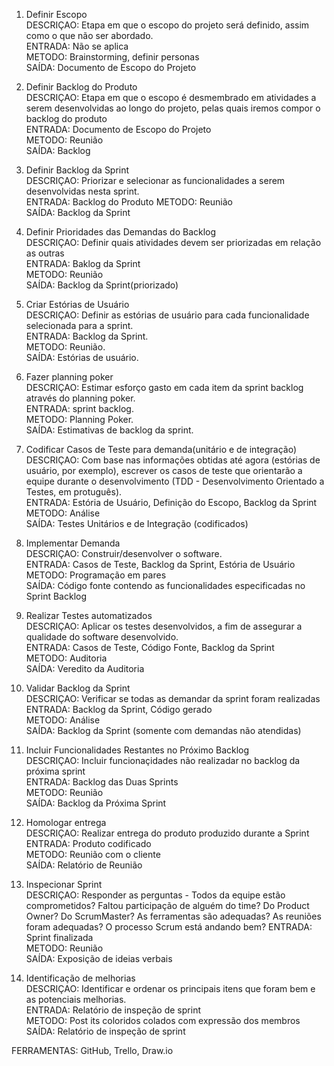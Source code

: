 1.  Definir Escopo    
DESCRIÇAO: Etapa em que o escopo do projeto será definido, assim como o que não ser abordado.    
ENTRADA: Não se aplica    
METODO: Brainstorming, definir personas     
SAÍDA: Documento de Escopo do Projeto    

2. Definir Backlog do Produto  
DESCRIÇAO: Etapa em que o escopo é desmembrado em atividades a serem desenvolvidas ao longo do projeto, pelas quais iremos compor o backlog do produto  
ENTRADA: Documento de Escopo do Projeto  
METODO: Reunião   
SAÍDA: Backlog  

3. Definir Backlog da Sprint  
DESCRIÇAO: Priorizar e selecionar as funcionalidades a serem desenvolvidas nesta sprint.  
ENTRADA: Backlog do Produto 
METODO: Reunião   
SAÍDA: Backlog da Sprint 

4. Definir Prioridades das Demandas do Backlog  
DESCRIÇAO: Definir quais atividades devem ser priorizadas em relação as outras  
ENTRADA: Baklog da Sprint  
METODO: Reunião  
SAÍDA: Backlog da Sprint(priorizado)  

5. Criar Estórias de Usuário  
DESCRIÇAO: Definir as estórias de usuário para cada funcionalidade selecionada para a sprint.  
ENTRADA: Backlog da Sprint.  
METODO: Reunião.  
SAÍDA: Estórias de usuário.  

6. Fazer planning poker  
DESCRIÇAO: Estimar esforço gasto em cada item da sprint backlog através do planning poker.  
ENTRADA: sprint backlog.  
METODO: Planning Poker.  
SAÍDA: Estimativas de backlog da sprint.  

7. Codificar Casos de Teste para demanda(unitário e de integração)  
DESCRIÇAO: Com base nas informações obtidas até agora (estórias de usuário, por exemplo), escrever os casos de teste que orientarão a equipe durante o desenvolvimento (TDD - Desenvolvimento Orientado a Testes, em protuguês).  
ENTRADA: Estória de Usuário, Definição do Escopo, Backlog da Sprint  
METODO: Análise  
SAÍDA: Testes Unitários e de Integração (codificados)  

8. Implementar Demanda  
DESCRIÇAO: Construir/desenvolver o software.  
ENTRADA: Casos de Teste, Backlog da Sprint, Estória de Usuário   
METODO: Programação em pares  
SAÍDA: Código fonte contendo as funcionalidades especificadas no Sprint Backlog  

9. Realizar Testes automatizados   
DESCRIÇAO: Aplicar os testes desenvolvidos, a fim de assegurar a qualidade do software desenvolvido.  
ENTRADA: Casos de Teste, Código Fonte, Backlog da Sprint  
METODO: Auditoria  
SAÍDA: Veredito da Auditoria  

10. Validar Backlog da Sprint  
DESCRIÇAO: Verificar se todas as demandar da sprint foram realizadas  
ENTRADA: Backlog da Sprint, Código gerado  
METODO: Análise  
SAÍDA: Backlog da Sprint (somente com demandas não atendidas)  

11. Incluir Funcionalidades Restantes no Próximo Backlog  
DESCRIÇAO: Incluir funcionaçidades não realizadar no backlog da próxima sprint  
ENTRADA: Backlog das Duas Sprints  
METODO: Reunião  
SAÍDA: Backlog da Próxima Sprint  

12. Homologar entrega  
DESCRIÇAO: Realizar entrega do produto produzido durante a Sprint  
ENTRADA: Produto codificado  
METODO: Reunião com o cliente  
SAÍDA: Relatório de Reunião  

13. Inspecionar Sprint  
DESCRIÇAO: Responder as perguntas - Todos da equipe estão comprometidos? Faltou participação de alguém do time? Do Product Owner? Do ScrumMaster? As ferramentas são adequadas? As reuniões foram adequadas? O processo Scrum está andando bem? 
ENTRADA: Sprint finalizada   
METODO: Reunião  
SAÍDA: Exposição de ideias verbais  

14. Identificação de melhorias  
DESCRIÇAO: Identificar e ordenar os principais itens que foram bem e as potenciais melhorias.  
ENTRADA: Relatório de inspeção de sprint  
METODO: Post its coloridos colados com expressão dos membros   
SAÍDA: Relatório de inspeção de sprint  

FERRAMENTAS: GitHub, Trello, Draw.io  
